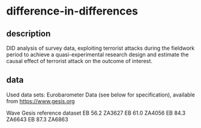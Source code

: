 # difference-in-differences

## description
DID analysis of survey data, exploiting terrorist attacks during the fieldwork period to achieve a quasi-experimental
research design and estimate the causal effect of terrorist attack on the outcome of interest.

## data
Used data sets: Eurobarometer Data (see below for specification), available from https://www.gesis.org

Wave      Gesis reference dataset
EB 56.2   ZA3627
EB 61.0   ZA4056
EB 84.3   ZA6643
EB 87.3   ZA6863
